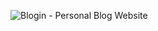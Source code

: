 ![Blogin - Personal Blog Website](https://github.com/user-attachments/assets/c56b2cbd-b981-414a-b65c-e5bfdfa045d2)

